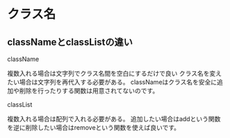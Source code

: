 # クラス名

## classNameとclassListの違い

className

複数入れる場合は文字列でクラス名間を空白にするだけで良い
クラス名を変えたい場合は文字列を再代入する必要がある。
classNameはクラス名を安全に追加や削除を行ったりする関数は用意されてないのです。

classList

複数入れる場合は配列で入れる必要がある。
追加したい場合はaddという関数を逆に削除したい場合はremoveという関数を使えば良いです。